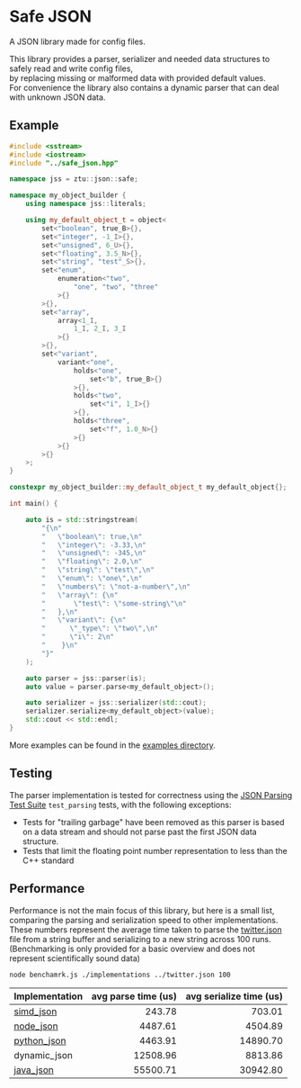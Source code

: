 # Safe JSON

A JSON library made for config files.

This library provides a parser, serializer and needed data structures to safely read and write config files,\
by replacing missing or malformed data with provided default values.\
For convenience the library also contains a dynamic parser that can deal with unknown JSON data.


## Example
```c++
#include <sstream>
#include <iostream>
#include "../safe_json.hpp"

namespace jss = ztu::json::safe;

namespace my_object_builder {
	using namespace jss::literals;

	using my_default_object_t = object<
		set<"boolean", true_B>{},
		set<"integer", -1_I>{},
		set<"unsigned", 6_U>{},
		set<"floating", 3.5_N>{},
		set<"string", "test"_S>{},
		set<"enum",
			enumeration<"two",
				"one", "two", "three"
			>{}
		>{},
		set<"array",
			array<1_I,
				1_I, 2_I, 3_I
			>{}
		>{},
		set<"variant",
			variant<"one",
				holds<"one",
					set<"b", true_B>{}
				>{},
				holds<"two",
					set<"i", 1_I>{}
				>{},
				holds<"three",
					set<"f", 1.0_N>{}
				>{}
			>{}
		>{}
	>;
}

constexpr my_object_builder::my_default_object_t my_default_object{};

int main() {

	auto is = std::stringstream(
		"{\n"
		"	\"boolean\": true,\n"
		"	\"integer\": -3.33,\n"
		"	\"unsigned\": -345,\n"
		"	\"floating\": 2.0,\n"
		"	\"string\": \"test\",\n"
		"	\"enum\": \"one\",\n"
		"	\"numbers\": \"not-a-number\",\n"
		"	\"array\": {\n"
		"		\"test\": \"some-string\"\n"
		"	},\n"
		"	\"variant\": {\n"
		"      \"_type\": \"two\",\n"
		"      \"i\": 2\n"
		"    }\n"
		"}"
	);

	auto parser = jss::parser(is);
	auto value = parser.parse<my_default_object>();

	auto serializer = jss::serializer(std::cout);
	serializer.serialize<my_default_object>(value);
	std::cout << std::endl;
}
```
More examples can be found in the [examples directory](examples/).

## Testing
The parser implementation is tested for correctness using the [JSON Parsing Test Suite](https://github.com/nst/JSONTestSuite/tree/master) `test_parsing` tests, with the following exceptions:
* Tests for "trailing garbage" have been removed as this parser is based on a data stream and should not parse past the first JSON data structure.
* Tests that limit the floating point number representation to less than the C++ standard

## Performance
Performance is not the main focus of this library, but here is a small list, comparing the parsing and serialization speed to other implementations.
These numbers represent the average time taken to parse the [twitter.json](testing/benchmarking/twitter.json) file from a string buffer and serializing to a new string across 100 runs.\
(Benchmarking is only provided for a basic overview and does not represent scientifically sound data) 

`node benchamrk.js ./implementations ../twitter.json 100`

| Implementation | avg parse time (us) | avg serialize time (us) |
| -------------- | ----------------:| ---------------------:|
| [simd_json](https://github.com/simdjson/simdjson) | 243.78 | 703.01 | 
| [node_json](https://developer.mozilla.org/en-US/docs/Web/JavaScript/Reference/Global_Objects/JSON/parse) | 4487.61 | 4504.89 |
| [python_json](https://docs.python.org/3/library/json.html) | 4463.91 | 14890.70|
| dynamic_json | 12508.96 | 8813.86 |
| [java_json](https://github.com/stleary/JSON-java) | 55500.71 | 30942.80 |




